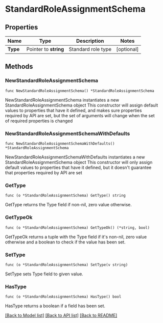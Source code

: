 # StandardRoleAssignmentSchema

## Properties

Name | Type | Description | Notes
------------ | ------------- | ------------- | -------------
**Type** | Pointer to **string** | Standard role type | [optional] 

## Methods

### NewStandardRoleAssignmentSchema

`func NewStandardRoleAssignmentSchema() *StandardRoleAssignmentSchema`

NewStandardRoleAssignmentSchema instantiates a new StandardRoleAssignmentSchema object
This constructor will assign default values to properties that have it defined,
and makes sure properties required by API are set, but the set of arguments
will change when the set of required properties is changed

### NewStandardRoleAssignmentSchemaWithDefaults

`func NewStandardRoleAssignmentSchemaWithDefaults() *StandardRoleAssignmentSchema`

NewStandardRoleAssignmentSchemaWithDefaults instantiates a new StandardRoleAssignmentSchema object
This constructor will only assign default values to properties that have it defined,
but it doesn't guarantee that properties required by API are set

### GetType

`func (o *StandardRoleAssignmentSchema) GetType() string`

GetType returns the Type field if non-nil, zero value otherwise.

### GetTypeOk

`func (o *StandardRoleAssignmentSchema) GetTypeOk() (*string, bool)`

GetTypeOk returns a tuple with the Type field if it's non-nil, zero value otherwise
and a boolean to check if the value has been set.

### SetType

`func (o *StandardRoleAssignmentSchema) SetType(v string)`

SetType sets Type field to given value.

### HasType

`func (o *StandardRoleAssignmentSchema) HasType() bool`

HasType returns a boolean if a field has been set.


[[Back to Model list]](../README.md#documentation-for-models) [[Back to API list]](../README.md#documentation-for-api-endpoints) [[Back to README]](../README.md)



